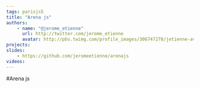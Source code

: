 ```yaml
---
tags: parisjs5
title: "Arena js"
authors:
    - name: "@jerome_etienne"
      url: http://twitter.com/jerome_etienne
      avatar: http://pbs.twimg.com/profile_images/306747278/jetienne-avatar_bigger.jpg
projects:
slides:
    - https://github.com/jeromeetienne/arenajs
videos:
---
```

#Arena js
